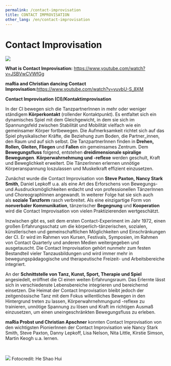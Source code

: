 ```yaml
---
permalink: /contact-improvisation
title: CONTACT IMPROVISATION
other_lang: /en/contact-improvisation
---
```

# Contact Improvisation

![](/assets/uploads/home_1940-2.jpg)

**What is Contact Improvisation:** <https://www.youtube.com/watch?v=JSBVwCVWfGg>

**maRia and Christian dancing Contact Improvisation:**<https://www.youtube.com/watch?v=vuvbU-S_8XM>

**Contact Improvisation (CI)/Kontaktimprovisation**

In der CI bewegen sich die TanzpartnerInnen in mehr oder weniger ständigem **Körperkontakt** (rollender Kontaktpunkt). Es entfaltet sich ein dynamisches Spiel mit dem Gleichgewicht, in dem sie sich im Spannungsfeld zwischen Stabilität und Mobilität vielfach wie ein gemeinsamer Körper fortbewegen. Die Aufmerksamkeit richtet sich auf das Spiel physikalischer Kräfte, die Beziehung zum Boden, die Partner_innen, den Raum und auf sich selbst. Die TanzpartnerInnen finden in **Drehen, Rollen, Gleiten, Fliegen** und **Fallen** ein gemeinsames Zentrum. Dem **Bewegungsfluss** folgend, entstehen **dreidimensionale spiralige Bewegungen**. **Körperwahrnehmung und -reflexe** werden geschult, Kraft und Beweglichkeit erweitert. Die TänzerInnen erlernen unnötige Körperanspannung loszulassen und Muskelkraft effizient einzusetzen. 

Zunächst wurde die Contact Improvisation von **Steve Paxton, Nancy Stark Smith**, Daniel Lepkoff u.a. als eine Art des Erforschens von Bewegungs- und Ausdrucksmöglichkeiten erdacht und von professionellen TänzerInnen und ChoreographInnen angewandt. In weiterer Folge hat sie sich auch als **soziale Tanzform** rasch verbreitet. Als eine einzigartige Form von **nonverbaler  Kommunikation**, tänzerischer **Begegnung** und **Kooperation** wird die Contact Improvisation von vielen Praktizierenden wertgeschätzt. 

Inzwischen gibt es, seit dem ersten Contact-Experiment im Jahr 1972, einen großen Erfahrungsschatz um die körperlich-tänzerischen, sozialen, künstlerischen und gemeinschaftlichen Möglichkeiten und Einschränkungen der CI. Er wird im Rahmen von Kursen, Festivals, Symposien, im Rahmen von Contact Quarterly und anderen Medien weitergegeben und ausgetauscht. Die Contact Improvisation gehört nunmehr zum festen Bestandteil vieler Tanzausbildungen und wird immer mehr in bewegungspädagogische und therapeutische Freizeit- und Arbeitsbereiche integriert.

An der **Schnittstelle von Tanz, Kunst, Sport, Therapie und Spiel** angesiedelt, eröffnet die CI einen weiten Erfahrungsraum. Das Erlernte lässt sich in verschiedenste Lebensbereiche integrieren und bereichernd einsetzen. Die Heimat der Contact Improvisation bleibt jedoch der zeitgenössische Tanz mit dem Fokus willentliches Bewegen in den Hintergrund treten zu lassen, Körperwahrnehmungund -reflexe zu trainieren, unnötige Spannung zu lösen und Kraft im richtigen Ausmaß einzusetzen, um einen uneingeschränkten Bewegungsfluss zu erleben.

**maRia Probst und Christian Apschner** konnten Contact Improvisation von den wichtigsten PionierInnen der Contact Improvisation wie Nancy Stark Smith, Steve Paxton, Danny Lepkoff, Lisa Nelson, Nita Little, Kirstie Simson, Martin Keogh u.a. lernen.

&nbsp;

![](/assets/uploads/heshaohui.rollingpoint-wu-fotos.028.jpg)
Fotocredit: He Shao Hui